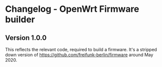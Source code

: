 # Changelog - OpenWrt Firmware builder

## Version 1.0.0

This reflects the relevant code, required to build a firmware. It's a stripped down version of 
https://github.com/freifunk-berlin/firmware around May 2020.
